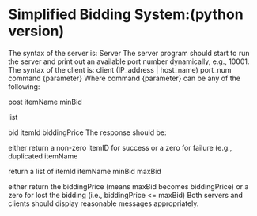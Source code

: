 Simplified Bidding System:(python version)
================================================================

The syntax of the server is:
Server
The server program should start to run the server and print out an available
port number dynamically, e.g., 10001.
The syntax of the client is:
client (IP_address | host_name) port_num command {parameter}
Where command {parameter} can be any of the following:

post itemName minBid

list

bid itemId biddingPrice
The response should be:

either return a non-zero itemID for success or a zero for failure
(e.g., duplicated itemName

return a list of itemId itemName minBid maxBid

either return the biddingPrice (means maxBid becomes biddingPrice)
or a zero for lost the bidding (i.e., biddingPrice <= maxBid)
Both servers and clients should display reasonable messages appropriately.